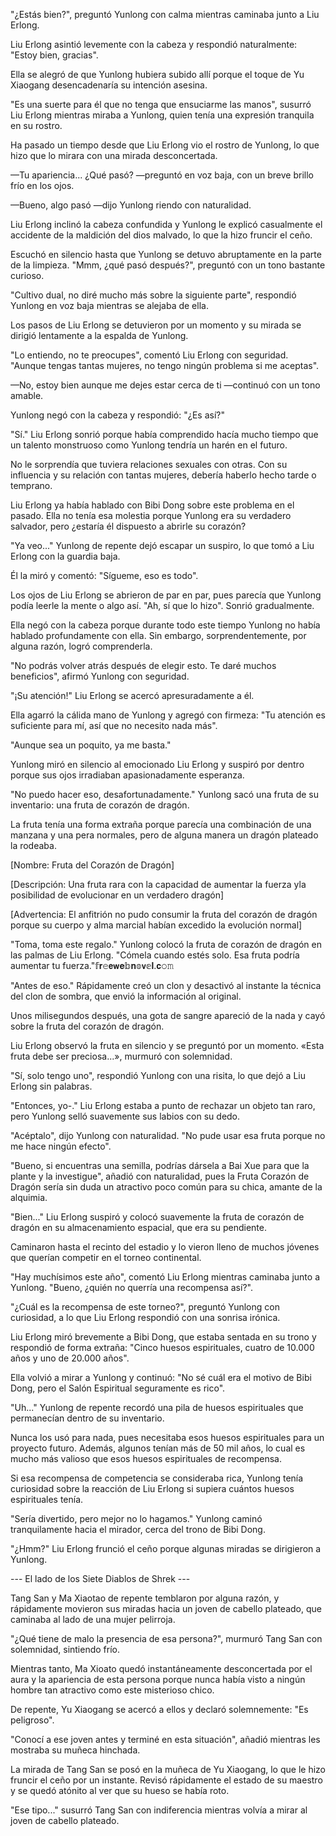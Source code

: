 
"¿Estás bien?", preguntó Yunlong con calma mientras caminaba junto a Liu Erlong.

Liu Erlong asintió levemente con la cabeza y respondió naturalmente: "Estoy bien, gracias".

Ella se alegró de que Yunlong hubiera subido allí porque el toque de Yu Xiaogang desencadenaría su intención asesina.

"Es una suerte para él que no tenga que ensuciarme las manos", susurró Liu Erlong mientras miraba a Yunlong, quien tenía una expresión tranquila en su rostro.

Ha pasado un tiempo desde que Liu Erlong vio el rostro de Yunlong, lo que hizo que lo mirara con una mirada desconcertada.

—Tu apariencia... ¿Qué pasó? —preguntó en voz baja, con un breve brillo frío en los ojos.

—Bueno, algo pasó —dijo Yunlong riendo con naturalidad.

Liu Erlong inclinó la cabeza confundida y Yunlong le explicó casualmente el accidente de la maldición del dios malvado, lo que la hizo fruncir el ceño.

Escuchó en silencio hasta que Yunlong se detuvo abruptamente en la parte de la limpieza. "Mmm, ¿qué pasó después?", preguntó con un tono bastante curioso.

"Cultivo dual, no diré mucho más sobre la siguiente parte", respondió Yunlong en voz baja mientras se alejaba de ella.

Los pasos de Liu Erlong se detuvieron por un momento y su mirada se dirigió lentamente a la espalda de Yunlong.

"Lo entiendo, no te preocupes", comentó Liu Erlong con seguridad. "Aunque tengas tantas mujeres, no tengo ningún problema si me aceptas".

—No, estoy bien aunque me dejes estar cerca de ti —continuó con un tono amable.

Yunlong negó con la cabeza y respondió: "¿Es así?"

"Sí." Liu Erlong sonrió porque había comprendido hacía mucho tiempo que un talento monstruoso como Yunlong tendría un harén en el futuro.

No le sorprendía que tuviera relaciones sexuales con otras. Con su influencia y su relación con tantas mujeres, debería haberlo hecho tarde o temprano.

Liu Erlong ya había hablado con Bibi Dong sobre este problema en el pasado. Ella no tenía esa molestia porque Yunlong era su verdadero salvador, pero ¿estaría él dispuesto a abrirle su corazón?

"Ya veo..." Yunlong de repente dejó escapar un suspiro, lo que tomó a Liu Erlong con la guardia baja.

Él la miró y comentó: "Sígueme, eso es todo".

Los ojos de Liu Erlong se abrieron de par en par, pues parecía que Yunlong podía leerle la mente o algo así. "Ah, sí que lo hizo". Sonrió gradualmente.

Ella negó con la cabeza porque durante todo este tiempo Yunlong no había hablado profundamente con ella. Sin embargo, sorprendentemente, por alguna razón, logró comprenderla.

"No podrás volver atrás después de elegir esto. Te daré muchos beneficios", afirmó Yunlong con seguridad.

"¡Su atención!" Liu Erlong se acercó apresuradamente a él.

Ella agarró la cálida mano de Yunlong y agregó con firmeza: "Tu atención es suficiente para mí, así que no necesito nada más".

"Aunque sea un poquito, ya me basta."

Yunlong miró en silencio al emocionado Liu Erlong y suspiró por dentro porque sus ojos irradiaban apasionadamente esperanza.

"No puedo hacer eso, desafortunadamente." Yunlong sacó una fruta de su inventario: una fruta de corazón de dragón.

La fruta tenía una forma extraña porque parecía una combinación de una manzana y una pera normales, pero de alguna manera un dragón plateado la rodeaba.

[Nombre: Fruta del Corazón de Dragón]

[Descripción: Una fruta rara con la capacidad de aumentar la fuerza y ​​la posibilidad de evolucionar en un verdadero dragón]

[Advertencia: El anfitrión no pudo consumir la fruta del corazón de dragón porque su cuerpo y alma marcial habían excedido la evolución normal]

"Toma, toma este regalo." Yunlong colocó la fruta de corazón de dragón en las palmas de Liu Erlong. "Cómela cuando estés solo. Esa fruta podría aumentar tu fuerza."𝕗𝐫𝚎𝗲𝘄𝐞𝕓𝐧𝕠𝘃𝕖𝐥.𝐜𝚘𝚖

"Antes de eso." Rápidamente creó un clon y desactivó al instante la técnica del clon de sombra, que envió la información al original.

Unos milisegundos después, una gota de sangre apareció de la nada y cayó sobre la fruta del corazón de dragón.

Liu Erlong observó la fruta en silencio y se preguntó por un momento. «Esta fruta debe ser preciosa...», murmuró con solemnidad.

"Sí, solo tengo uno", respondió Yunlong con una risita, lo que dejó a Liu Erlong sin palabras.

"Entonces, yo-." Liu Erlong estaba a punto de rechazar un objeto tan raro, pero Yunlong selló suavemente sus labios con su dedo.

"Acéptalo", dijo Yunlong con naturalidad. "No pude usar esa fruta porque no me hace ningún efecto".

"Bueno, si encuentras una semilla, podrías dársela a Bai Xue para que la plante y la investigue", añadió con naturalidad, pues la Fruta Corazón de Dragón sería sin duda un atractivo poco común para su chica, amante de la alquimia.

"Bien..." Liu Erlong suspiró y colocó suavemente la fruta de corazón de dragón en su almacenamiento espacial, que era su pendiente.

Caminaron hasta el recinto del estadio y lo vieron lleno de muchos jóvenes que querían competir en el torneo continental.

"Hay muchísimos este año", comentó Liu Erlong mientras caminaba junto a Yunlong. "Bueno, ¿quién no querría una recompensa así?".

"¿Cuál es la recompensa de este torneo?", preguntó Yunlong con curiosidad, a lo que Liu Erlong respondió con una sonrisa irónica.

Liu Erlong miró brevemente a Bibi Dong, que estaba sentada en su trono y respondió de forma extraña: "Cinco huesos espirituales, cuatro de 10.000 años y uno de 20.000 años".

Ella volvió a mirar a Yunlong y continuó: "No sé cuál era el motivo de Bibi Dong, pero el Salón Espiritual seguramente es rico".

"Uh..." Yunlong de repente recordó una pila de huesos espirituales que permanecían dentro de su inventario.

Nunca los usó para nada, pues necesitaba esos huesos espirituales para un proyecto futuro. Además, algunos tenían más de 50 mil años, lo cual es mucho más valioso que esos huesos espirituales de recompensa.

Si esa recompensa de competencia se consideraba rica, Yunlong tenía curiosidad sobre la reacción de Liu Erlong si supiera cuántos huesos espirituales tenía.

"Sería divertido, pero mejor no lo hagamos." Yunlong caminó tranquilamente hacia el mirador, cerca del trono de Bibi Dong.

"¿Hmm?" Liu Erlong frunció el ceño porque algunas miradas se dirigieron a Yunlong.

--- El lado de los Siete Diablos de Shrek ---

Tang San y Ma Xiaotao de repente temblaron por alguna razón, y rápidamente movieron sus miradas hacia un joven de cabello plateado, que caminaba al lado de una mujer pelirroja.

"¿Qué tiene de malo la presencia de esa persona?", murmuró Tang San con solemnidad, sintiendo frío.

Mientras tanto, Ma Xioato quedó instantáneamente desconcertada por el aura y la apariencia de esta persona porque nunca había visto a ningún hombre tan atractivo como este misterioso chico.

De repente, Yu Xiaogang se acercó a ellos y declaró solemnemente: "Es peligroso".

"Conocí a ese joven antes y terminé en esta situación", añadió mientras les mostraba su muñeca hinchada.

La mirada de Tang San se posó en la muñeca de Yu Xiaogang, lo que le hizo fruncir el ceño por un instante. Revisó rápidamente el estado de su maestro y se quedó atónito al ver que su hueso se había roto.

"Ese tipo..." susurró Tang San con indiferencia mientras volvía a mirar al joven de cabello plateado.